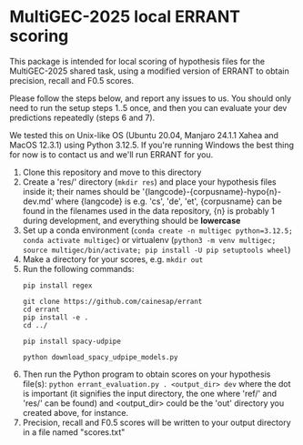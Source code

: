 # MultiGEC-2025 local ERRANT scoring

This package is intended for local scoring of hypothesis files for the MultiGEC-2025 shared task, using a modified version of ERRANT to obtain precision, recall and F0.5 scores.

Please follow the steps below, and report any issues to us. You should only need to run the setup steps 1..5 once, and then you can evaluate your dev predictions repeatedly (steps 6 and 7).

We tested this on Unix-like OS (Ubuntu 20.04, Manjaro 24.1.1 Xahea and MacOS 12.3.1) using Python 3.12.5. If you're running Windows the best thing for now is to contact us and we'll run ERRANT for you.

1. Clone this repository and move to this directory
2. Create a 'res/' directory (`mkdir res`) and place your hypothesis files inside it; their names should be '{langcode}-{corpusname}-hypo{n}-dev.md' where {langcode} is e.g. 'cs', 'de', 'et', {corpusname} can be found in the filenames used in the data repository, {n} is probably 1 during development, and everything should be **lowercase**
3. Set up a conda environment (`conda create -n multigec python=3.12.5; conda activate multigec`) or virtualenv (`python3 -m venv multigec; source multigec/bin/activate; pip install -U pip setuptools wheel`)
4. Make a directory for your scores, e.g. `mkdir out`
5. Run the following commands:
    ```
    pip install regex

    git clone https://github.com/cainesap/errant
    cd errant
    pip install -e .
    cd ../

    pip install spacy-udpipe

    python download_spacy_udpipe_models.py
    ```
6. Then run the Python program to obtain scores on your hypothesis file(s): `python errant_evaluation.py . <output_dir> dev` where the dot is important (it signifies the input directory, the one where 'ref/' and 'res/' can be found) and <output_dir> could be the 'out' directory you created above, for instance.
7. Precision, recall and F0.5 scores will be written to your output directory in a file named "scores.txt"
